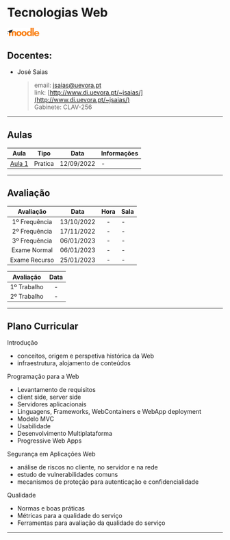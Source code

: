 # Tecnologias Web
[ <img width="75px" src="https://github.com/GBarradas/GBarradas/blob/main/img/moodle.png?raw=true">](https://www.moodle.uevora.pt/2223/course/view.php?id=493)
## Docentes:

- José Saias
  > email: [jsaias@uevora.pt](jsaias@uevora.pt)   
    link: [http://www.di.uevora.pt/~jsaias/](http://www.di.uevora.pt/~jsaias/)   
    Gabinete: CLAV-256

---  
## Aulas   

|Aula|Tipo|Data|Informações|
|----|:--:|----|-----------|
|[Aula 1](aulas/p1.md)|Pratica|12/09/2022|-|   
   
 
---  
## Avaliação  

|  Avaliação  |Data      |Hora |Sala|  
|:-----------:|:--------:|:---:|----|  
|1º Frequência|13/10/2022|-|-|  
|2º Frequência|17/11/2022|-|-|  
|3º Frequência|06/01/2023|-|-|  
|Exame Normal |06/01/2023|-|-|  
|Exame Recurso|25/01/2023|-|-|  
  
|Avaliação  |Data |
|:---------:|:---:|
|1º Trabalho|-|  
|2º Trabalho|-|  



--- 


## Plano Curricular
Introdução
- conceitos, origem e perspetiva histórica da Web
- infraestrutura, alojamento de conteúdos

Programação para a Web
- Levantamento de requisitos
- client side, server side
- Servidores aplicacionais
- Linguagens, Frameworks, WebContainers e WebApp deployment
- Modelo MVC
- Usabilidade
- Desenvolvimento Multiplataforma
- Progressive Web Apps

Segurança em Aplicações Web
- análise de riscos no cliente, no servidor e na rede
- estudo de vulnerabilidades comuns
- mecanismos de proteção para autenticação e confidencialidade

Qualidade
- Normas e boas práticas
- Métricas para a qualidade do serviço
- Ferramentas para avaliação da qualidade do serviço

---  

 

 <style>
     .red{
         color: red;
     }
    .markdown-body blockquote {
        background:rgb(140 143 147 / 17%);
        padding: 0 1em;
        padding: 0 1em;
        color: #000000;
        border-left: 0.25em solid #007fff;
    }   
 </style>
 <link rel="icon" href="../uevora.png">

